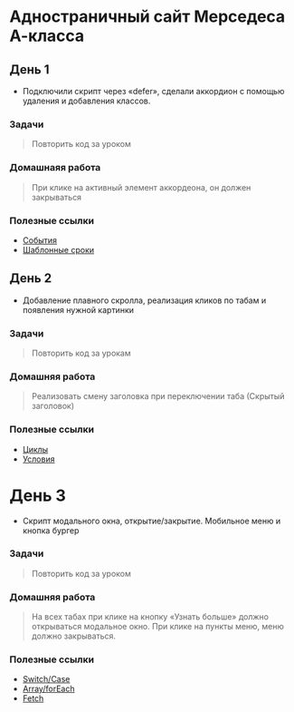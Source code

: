 # Адностраничный сайт Мерседеса А-класса

## День 1
* Подключили скрипт через «defer», сделали аккордион с помощью удаления и добавления классов.

### Задачи
> Повторить код за уроком
### Домашнаяя работа
> При клике на активный элемент аккордеона, он должен закрываться
### Полезные ссылки
* [События](https://learn.javascript.ru/introduction-browser-events)
* [Шаблонные сроки](https://developer.mozilla.org/ru/docs/Web/JavaScript/Reference/Template_literals)


## День 2
* Добавление плавного скролла, реализация кликов по табам и появления нужной картинки

### Задачи
> Повторить код за урокам
### Домашняя работа
> Реализовать смену заголовка при переключении таба (Скрытый заголовок)
### Полезные ссылки
* [Циклы](https://learn.javascript.ru/while-for#tsikl-while)
* [Условия](https://learn.javascript.ru/ifelse)

# День 3
* Скрипт модального окна, открытие/закрытие. Мобильное меню и кнопка бургер

### Задачи
> Повторить код за уроком
### Домашняя работа
> На всех табах при клике на кнопку «Узнать больше» должно открываться модальное окно.
> При клике на пункты меню, меню должно закрываться.
### Полезные ссылки
* [Switch/Case](https://learn.javascript.ru/switch)
* [Array/forEach](https://developer.mozilla.org/ru/docs/Web/JavaScript/Reference/Global_Objects/Array/forEach)
* [Fetch](https://learn.javascript.ru/fetch)
